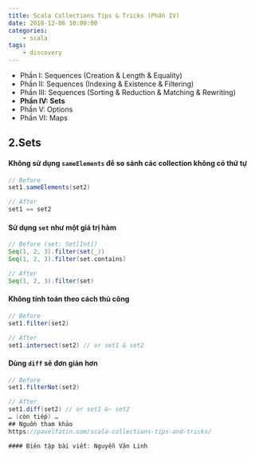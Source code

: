 ```yaml
---
title: Scala Collections Tips & Tricks (Phần IV)
date: 2018-12-06 10:00:00
categories: 
    - scala 
tags: 
    - discovery
---
```


- Phần I: Sequences (Creation & Length & Equality)
- Phần II: Sequences (Indexing & Existence & Filtering)
- Phần III: Sequences (Sorting & Reduction & Matching & Rewriting)
- __Phần IV: Sets__
- Phần V: Options
- Phần VI: Maps

## 2.Sets
#### Không sử dụng `sameElements` để so sánh các collection không có thứ tự
```scala
// Before
set1.sameElements(set2)

// After
set1 == set2
```
<!-- more -->

#### Sử dụng `set` như một giá trị hàm
```scala
// Before (set: Set[Int])
Seq(1, 2, 3).filter(set(_))
Seq(1, 2, 3).filter(set.contains)

// After
Seq(1, 2, 3).filter(set)
```
#### Không tính toán theo cách thủ công
```scala
// Before
set1.filter(set2)

// After
set1.intersect(set2) // or set1 & set2
```
#### Dùng `diff` sẽ đơn giản hơn
```scala
// Before
set1.filterNot(set2)

// After
set1.diff(set2) // or set1 &~ set2
… (còn tiếp) …
## Nguồn tham khảo
https://pavelfatin.com/scala-collections-tips-and-tricks/

#### Biên tập bài viết: Nguyễn Văn Linh